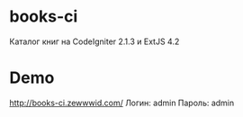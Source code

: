 # books-ci
Каталог книг на CodeIgniter 2.1.3 и ExtJS 4.2

# Demo
http://books-ci.zewwwid.com/
Логин: admin
Пароль: admin
